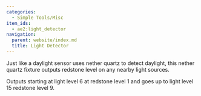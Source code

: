 ```yaml
---
categories:
  - Simple Tools/Misc
item_ids:
  - ae2:light_detector
navigation:
  parent: website/index.md
  title: Light Detector
---
```


Just like a daylight sensor uses nether quartz to detect daylight, this nether
quartz fixture outputs redstone level on any nearby light sources.

Outputs starting at light level 6 at redstone level 1 and goes up to light
level 15 redstone level 9.

<RecipeFor id="light_detector" />
